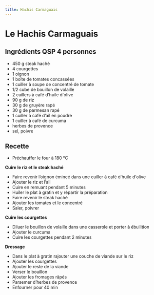```yaml
---
title: Hachis Carmaguais
---
```


# Le Hachis Carmaguais

## Ingrédients QSP 4 personnes

* 450 g steak haché
* 4 courgettes
* 1 oignon
* 1 boîte de tomates concassées
* 1 cuiller à soupe de concentré de tomate
* 1/2 cube de bouillon de volaille
* 2 cuillers à café d’huile d'olive
* 90 g de riz
* 30 g de gruyère rapé
* 30 g de parmesan rapé
* 1 cuiller à café d’ail en poudre
* 1 cuiller à café de curcuma
* herbes de provence
* sel, poivre

## Recette

* Préchauffer le four à 180 °C

**Cuire le riz et le steak haché**
* Faire revenir l’oignon émincé dans une cuiller à café d’huile d'olive
* Ajouter le riz et l’ail
* Cuire en remuant pendant 5 minutes
* Huiler le plat à gratin et y répartir la préparation
* Faire revenir le steak haché
* Ajouter les tomates et le concentré
* Saler, poivrer

**Cuire les courgettes**
* Diluer le bouillon de volaille dans une casserole et porter à ébullition
* Ajouter le curcuma
* Cuire les courgettes pendant 2 minutes

**Dressage**
* Dans le plat à gratin rajouter une couche de viande sur le riz
* Ajouter les courgettes
* Ajouter le reste de la viande
* Verser le bouillon
* Ajouter les fromages râpés
* Parsemer d’herbes de provence
* Enfourner pour 40 min

